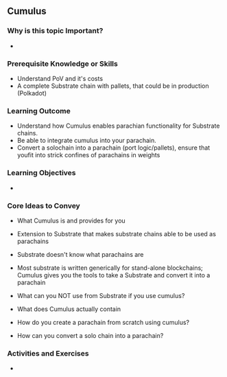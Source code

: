 ## Cumulus

### Why is this topic Important?

- 

### Prerequisite Knowledge or Skills

- Understand PoV and it's costs
- A complete Substrate chain with pallets, that could be in production (Polkadot) 

### Learning Outcome

- Understand how Cumulus enables parachian functionality for Substrate chains.
- Be able to integrate cumulus into your parachain.
- Convert a solochain into a parachain (port logic/pallets), ensure that youfit into strick confines of parachains in weights

### Learning Objectives

- 

### Core Ideas to Convey

- What Cumulus is and provides for you
- Extension to Substrate that makes substrate chains able to be used as parachains
- Substrate doesn't know what parachains are
- Most substrate is written generically for stand-alone blockchains; Cumulus gives you the tools to take a Substrate and convert it into a parachain

- What can you NOT use from Substrate if you use cumulus?
- What does Cumulus actually contain
- How do you create a parachain from scratch using cumulus?
- How can you convert a solo chain into a parachain?

### Activities and Exercises

- 